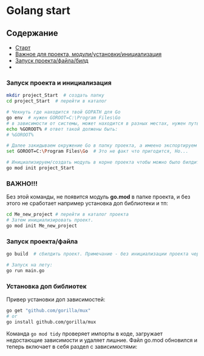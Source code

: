 # Golang start

## Содержание

- [Старт](#запуск-проекта-и-инициализация)
- [Важное для проекта, модули/установки/инициализация](#важно)
- [Запуск проекта/файла/билд](#запуск-проектафайла)
- [](#)

### Запуск проекта и инициализация

```bash
mkdir project_Start  # создать папку
cd project_Start  # перейти в каталог
```

```bash
# Чекнуть где находится твой GOPATH для Go
go env  # нужен GOROOT=C:\Program Files\Go
# в зависимости от системы, может находится в разных местах, нужен путь.
echo %GOROOT% # ответ такой должены быть:
# %GOROOT%

# Далее закидываем окружение Go в папку проекта, а имеено экспортируем окружение в папку проекта:
set GOROOT=C:\Program Files\Go  # Это не факт что пригодится, Но...

# Инициализируем/создать модуль в корне проекта чтобы можно было билдить проект и тп:
go mod init project_Start 
```

### ВАЖНО!!!

Без этой команды, не появится модуль **go.mod** в папке проекта, и без этого не сработает например установка доп библиотеки и тп:

```bash
cd Me_new_project # перейти в каталог проекта
# Затем инициализировать проект.
go mod init Me_new_project
```

### Запуск проекта/файла

```bash
go build  # сбилдить проект. Примечание - без инициализации проекта через go mod init project_Start(см. выше) будет ошибка

# Запуск на лету:
go run main.go
```

### Установка доп библиотек

Привер установки доп зависимостей:

```bash
go get "github.com/gorilla/mux"
# or
go install github.com/gorilla/mux
```

Команда `go mod tidy` проверяет импорты в коде, загружает недостающие зависимости и удаляет лишние. Файл go.mod обновился и теперь включает в себя раздел с зависимостями: